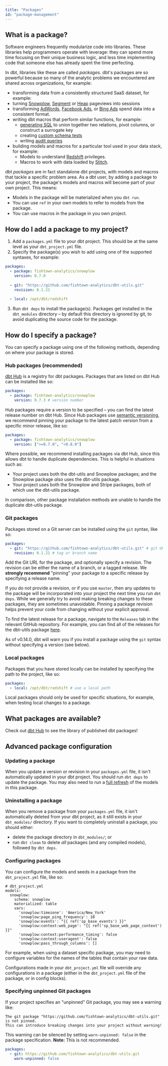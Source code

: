 ```yaml
---
title: "Packages"
id: "package-management"
---
```


## What is a package?
Software engineers frequently modularize code into libraries. These libraries help programmers operate with leverage: they can spend more time focusing on their unique business logic, and less time implementing code that someone else has already spent the time perfecting.

In dbt, libraries like these are called _packages_. dbt's packages are so powerful because so many of the analytic problems we encountered are shared across organizations, for example:
* transforming data from a consistently structured SaaS dataset, for example:
 * turning [Snowplow](https://hub.getdbt.com/fishtown-analytics/snowplow/latest/), [Segment](https://hub.getdbt.com/fishtown-analytics/segment/latest/) or [Heap](https://hub.getdbt.com/fishtown-analytics/heap/latest/) pageviews into sessions
  * transforming [AdWords](https://hub.getdbt.com/fishtown-analytics/adwords/latest/), [Facebook Ads](https://hub.getdbt.com/fishtown-analytics/facebook_ads/latest/), or [Bing Ads](https://hub.getdbt.com/fishtown-analytics/bing_ads/latest/) spend data into a consistent format.
* writing dbt macros that perform similar functions, for example:
  * [generating SQL](https://github.com/fishtown-analytics/dbt-utils#sql-helpers) to union together two relations, pivot columns, or construct a surrogate key
  * creating [custom schema tests](https://github.com/fishtown-analytics/dbt-utils#schema-tests)
  * writing [audit queries](https://hub.getdbt.com/fishtown-analytics/audit_helper/latest/)
* building models and macros for a particular tool used in your data stack, for example:
  * Models to understand [Redshift](https://hub.getdbt.com/fishtown-analytics/redshift/latest/) privileges.
  * Macros to work with data loaded by [Stitch](https://hub.getdbt.com/fishtown-analytics/stitch_utils/latest/).

dbt _packages_ are in fact standalone dbt projects, with models and macros that tackle a specific problem area. As a dbt user, by adding a package to your project, the package's models and macros will become part of your own project. This means:
* Models in the package will be materialized when you `dbt run`.
* You can use `ref` in your own models to refer to models from the package.
* You can use macros in the package in you own project.

## How do I add a package to my project?
1. Add a `packages.yml` file to your dbt project. This should be at the same level as your `dbt_project.yml` file.
2. Specify the package(s) you wish to add using one of the supported syntaxes, for example:

<File name='packages.yml'>

```yaml
packages:
  - package: fishtown-analytics/snowplow
    version: 0.7.0
    
  - git: "https://github.com/fishtown-analytics/dbt-utils.git"
    revision: 0.1.21
    
  - local: /opt/dbt/redshift
```

</File>

3. Run `dbt deps` to install the package(s). Packages get installed in the `dbt_modules` directory – by default this directory is ignored by git, to avoid duplicating the source code for the package.

## How do I specify a package?
You can specify a package using one of the following methods, depending on where your package is stored.

### Hub packages (recommended)
[dbt Hub](https://hub.getdbt.com) is a registry for dbt packages. Packages that are listed on dbt Hub can be installed like so:

<File name='packages.yml'>

```yaml
packages:
  - package: fishtown-analytics/snowplow
    version: 0.7.3 # version number
```

</File>

Hub packages require a version to be specified – you can find the latest release number on dbt Hub. Since Hub packages use [semantic versioning](https://semver.org/), we recommend pinning your package to the latest patch version from a specific minor release, like so:


```yaml
packages:
  - package: fishtown-analytics/snowplow
    version: [">=0.7.0", "<0.8.0"]
```

Where possible, we recommend installing packages via dbt Hub, since this allows dbt to handle duplicate dependencies. This is helpful in situations such as:
* Your project uses both the dbt-utils and Snowplow packages; and the Snowplow package _also_ uses the dbt-utils package.
* Your project uses both the Snowplow and Stripe packages, both of which use the dbt-utils package.

In comparison, other package installation methods are unable to handle the duplicate dbt-utils package.

### Git packages
Packages stored on a Git server can be installed using the `git` syntax, like so:


<File name='packages.yml'>

```yaml
packages:
  - git: "https://github.com/fishtown-analytics/dbt-utils.git" # git URL
    revision: 0.1.21 # tag or branch name
```

</File>

Add the Git URL for the package, and optionally specify a revision. The revision can be either the name of a branch, or a tagged release. We **strongly recommend** "pinning" your package to a specific release by specifying a release name.

If you do not provide a revision, or if you use `master`, then any updates to the package will be incorporated into your project the next time you run `dbt deps`. While we generally try to avoid making breaking changes to these packages, they are sometimes unavoidable. Pinning a package revision helps prevent your code from changing without your explicit approval.

To find the latest release for a package, navigate to the `Releases` tab in the relevant GitHub repository. For example, you can find all of the releases for the dbt-utils package [here](https://github.com/fishtown-analytics/dbt-utils/releases).

As of v0.14.0, dbt will warn you if you install a package using the `git` syntax without specifying a version (see below).

### Local packages
Packages that you have stored locally can be installed by specifying the path to the project, like so:

<File name='packages.yml'>

```yaml
packages:
  - local: /opt/dbt/redshift # use a local path
```

</File>

Local packages should only be used for specific situations, for example, when testing local changes to a package.

## What packages are available?
Check out [dbt Hub](https://hub.getdbt.com) to see the library of published dbt packages!

## Advanced package configuration
### Updating a package
When you update a version or revision in your `packages.yml` file, it isn't automatically updated in your dbt project. You should run `dbt deps` to update the package. You may also need to run a [full refresh](run) of the models in this package.

### Uninstalling a package
When you remove a package from your `packages.yml` file, it isn't automatically deleted from your dbt project, as it still exists in your `dbt_modules/` directory. If you want to completely uninstall a package, you should either:
* delete the package directory in `dbt_modules/`;  or
* run `dbt clean` to delete _all_ packages (and any compiled models), followed by `dbt deps`.

### Configuring packages
You can configure the models and seeds in a package from the `dbt_project.yml` file, like so:
```
# dbt_project.yml
models:
  snowplow:
    schema: snowplow
    materialized: table
    vars:
      'snowplow:timezone': 'America/New_York'
      'snowplow:page_ping_frequency': 10
      'snowplow:events': "{{ ref('sp_base_events') }}"
      'snowplow:context:web_page': "{{ ref('sp_base_web_page_context') }}"
      'snowplow:context:performance_timing': false
      'snowplow:context:useragent': false
      'snowplow:pass_through_columns': []
```
For example, when using a dataset specific package, you may need to configure variables for the names of the tables that contain your raw data.

Configurations made in your `dbt_project.yml` file will override any configurations in a package (either in the `dbt_project.yml` file of the package, or in config blocks).

### Specifying unpinned Git packages
If your project specifies an "unpinned" Git package, you may see a warning like:
```
The git package "https://github.com/fishtown-analytics/dbt-utils.git" is not pinned.
This can introduce breaking changes into your project without warning!
```

This warning can be silenced by setting `warn-unpinned: false` in the package specification. **Note:** This is not recommended.

<File name='packages.yml'>

```yaml
packages:
  - git: https://github.com/fishtown-analytics/dbt-utils.git
    warn-unpinned: false
```

</File>
